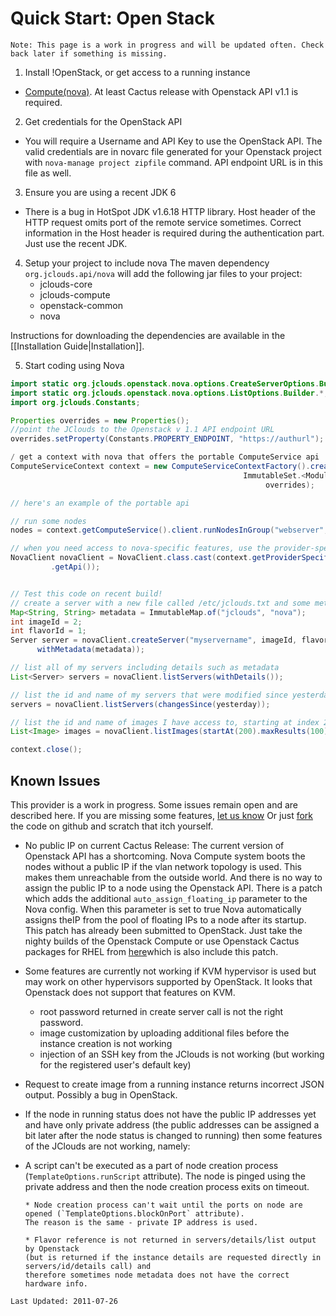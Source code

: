 # Quick Start: Open Stack

`Note: This page is a work in progress and will be updated often. Check back later if something is missing.`

1. Install !OpenStack, or get access to a running instance
  * [Compute(nova)](http://www.openstack.org/projects/compute/latest-release/). At least Cactus release with Openstack API v1.1 is required.
2. Get credentials for the OpenStack API
  * You will require a Username and API Key to use the OpenStack API. 
	The valid credentials are in novarc file generated for your Openstack project with `nova-manage project zipfile` command.
	 API endpoint URL is in this file as well.
3. Ensure you are using a recent JDK 6
  * There is a bug in HotSpot JDK v1.6.18 HTTP library. Host header of the HTTP request omits port of the remote service sometimes.
 Correct information in the Host header is required during the authentication part. Just use the recent JDK.
4. Setup your project to include nova
	The maven dependency `org.jclouds.api/nova` will add the following jar files to your project:
  	* jclouds-core
  	* jclouds-compute
  	* openstack-common
  	* nova

Instructions for downloading the dependencies are available in the [[Installation Guide|Installation]].

5. Start coding using Nova

```java
import static org.jclouds.openstack.nova.options.CreateServerOptions.Builder.withFile;
import static org.jclouds.openstack.nova.options.ListOptions.Builder.*;
import org.jclouds.Constants;
```
```java
Properties overrides = new Properties();
//point the JClouds to the Openstack v 1.1 API endpoint URL
overrides.setProperty(Constants.PROPERTY_ENDPOINT, "https://authurl");

/ get a context with nova that offers the portable ComputeService api
ComputeServiceContext context = new ComputeServiceContextFactory().createContext("nova", user, apiKey, 
													ImmutableSet.<Module> of(new JschSshClientModule()),
														 overrides);

// here's an example of the portable api

// run some nodes
nodes = context.getComputeService().client.runNodesInGroup("webserver", 2);

// when you need access to nova-specific features, use the provider-specific context
NovaClient novaClient = NovaClient.class.cast(context.getProviderSpecificContext()
         .getApi());


// Test this code on recent build!
// create a server with a new file called /etc/jclouds.txt and some metadata
Map<String, String> metadata = ImmutableMap.of("jclouds", "nova");
int imageId = 2;
int flavorId = 1;
Server server = novaClient.createServer("myservername", imageId, flavorId,
      withMetadata(metadata));

// list all of my servers including details such as metadata
List<Server> servers = novaClient.listServers(withDetails());

// list the id and name of my servers that were modified since yesterday
servers = novaClient.listServers(changesSince(yesterday));

// list the id and name of images I have access to, starting at index 200 limited to 100 results.
List<Image> images = novaClient.listImages(startAt(200).maxResults(100));

context.close();
```



## Known Issues
<!-- TODO Changet let us know link -->
This provider is a work in progress. Some issues remain open and are described here. If you are missing some features,
 [let us know](http://groups.google.com/group/jclouds?pli=1) Or just [fork](https://github.com/jclouds/jclouds) the code 
on github and scratch that itch yourself.

  * No public IP on current Cactus Release: The current version of Openstack API has a shortcoming. 
	Nova Compute system boots the nodes without a public IP if the vlan network topology is used. 
	This makes them unreachable from the outside world. And there is no way to assign the public IP to a node using
 	the Openstack API. There is a patch which adds the additional `auto_assign_floating_ip` parameter to the Nova config. 
	When this parameter is set to true Nova automatically assigns theIP from the pool of floating IPs to a node after its startup.
 	This patch has already been submitted to OpenStack. Just take the nighty builds of the Openstack Compute or 
	use Openstack Cactus packages for RHEL from [here](http://yum.griddynamics.net/)which is also include this patch.
	
  * Some features are currently not working if KVM hypervisor is used but may work on other hypervisors supported by OpenStack. 
	It looks that Openstack does not support that features on KVM.
    * root password returned in create server call is not the right password.
    * image customization by uploading additional files before the instance creation is not working
    * injection of an SSH key from the JClouds is not working (but working for the registered user's default key)

  * Request to create image from a running instance returns incorrect JSON output. Possibly a bug in OpenStack.

  * If the node in running status does not have the public IP addresses yet and have only 
	private address (the public addresses can be assigned a bit later after the node status is changed to running)
	then some features of the JClouds are not working, namely:
	
  * A script can't be executed as a part of node creation process (`TemplateOptions.runScript` attribute). 
	The node is pinged using the private address and then the node creation process exits on timeout.
	
  		* Node creation process can't wait until the ports on node are opened (`TemplateOptions.blockOnPort` attribute). 
		The reason is the same - private IP address is used.
	
  		* Flavor reference is not returned in servers/details/list output by Openstack 
		(but is returned if the instance details are requested directly in servers/id/details call) and 
		therefore sometimes node metadata does not have the correct hardware info.
		

`Last Updated: 2011-07-26`
